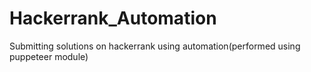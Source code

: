 # Hackerrank_Automation

Submitting solutions on hackerrank using automation(performed using puppeteer module)
